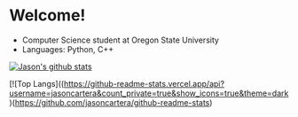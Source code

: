 # Welcome!
* Computer Science student at Oregon State University
* Languages: Python, C++

[![Jason's github stats](https://github-readme-stats.vercel.app/api?username=jasoncartera&theme=dark)](https://github.com/jasoncartera/github-readme-stats)

[![Top Langs]((https://github-readme-stats.vercel.app/api?username=jasoncartera&count_private=true&show_icons=true&theme=dark)(https://github.com/jasoncartera/github-readme-stats)
